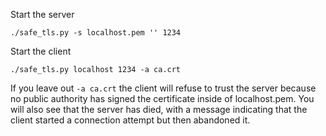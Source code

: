 Start the server
```
./safe_tls.py -s localhost.pem '' 1234
```

Start the client
```
./safe_tls.py localhost 1234 -a ca.crt
```

If you leave out `-a ca.crt` the client will refuse to trust the server because no public authority has signed the certificate inside of localhost.pem. You will also see that the server has died, with a message indicating that the client started a connection attempt but then abandoned it.
